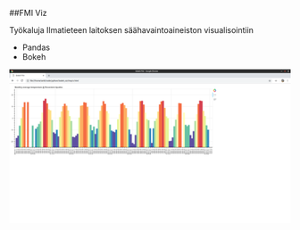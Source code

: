 ##FMI Viz

Työkaluja Ilmatieteen laitoksen säähavaintoaineiston visualisointiin
- Pandas
- Bokeh

![](img/example.png)
